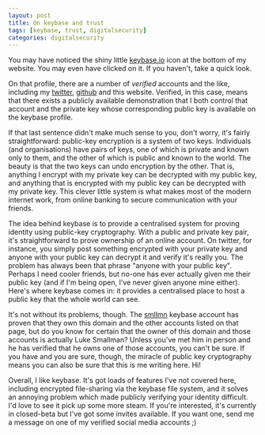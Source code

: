```yaml
---
layout: post
title: On keybase and trust
tags: [keybase, trust, digitalsecurity]
categories: digitalsecurity
---
```

You may have noticed the shiny little [keybase.io](http://keybase.io) icon at the 
bottom of my website. You may even have clicked on it. If you haven't, take a
quick look.

On that profile, there are a number of _verified_ accounts and the like,
including my [twitter](http://twitter.com/smllmn), [github](http://github.com/smllmn) and
this website. Verified, in this case, means that there exists a publicly
available demonstration that I both control that account and the private key
whose corresponding public key is available on the keybase profile.

If that
last sentence didn't make much sense to you, don't worry, it's fairly
straightforward: public-key encryption is a system of two keys. Individuals
(and organisations) have pairs of keys, one of which is private and known only
to them, and the other of which is public and known to the world. The beauty is
that the two keys can undo encryption by the other. That is, anything I encrypt
with my private key can be decrypted with my public key, and anything that is
encrypted with my public key can be decrypted with my private key. This clever
little system is what makes most of the modern internet work, from online
banking to secure communication with your friends.

The idea behind keybase is to provide a centralised system for proving identity
using public-key cryptography. With a public and private key pair, it's
straightforward to prove ownership of an online account. On twitter, for
instance, you simply post something encrypted with your private key and anyone
with your public key can decrypt it and verify it's really you. The problem has
always been that phrase "anyone with your public key". Perhaps I need cooler
friends, but no-one has ever actually given me their public key (and if I'm
being open, I've never given anyone mine either). Here's where keybase comes
in: it provides a centralised place to host a public key that the whole world
can see.

It's not without its problems, though. The [smllmn](http://keybase.io/smllmn) keybase account has proven
that they own this domain and the other accounts listed on that page, but do
you know for certain that the owner of this domain and those accounts is
actually Luke Smallman? Unless you've met him in person and he has verified
that he owns one of those accounts, you can't be sure. If you have and you are
sure, though, the miracle of public key cryptography means you can also be sure
that this is me writing here. Hi!

Overall, I like keybase. It's got loads of features I've not covered here, 
including encrypted file-sharing via the keybase file system, and it solves an
annoying problem which made publicly verifying your identity difficult. I'd
love to see it pick up some more steam. If you're interested, it's currently
in closed-beta but I've got some invites available. If you want one, send me a
message on one of my verified social media accounts ;)
